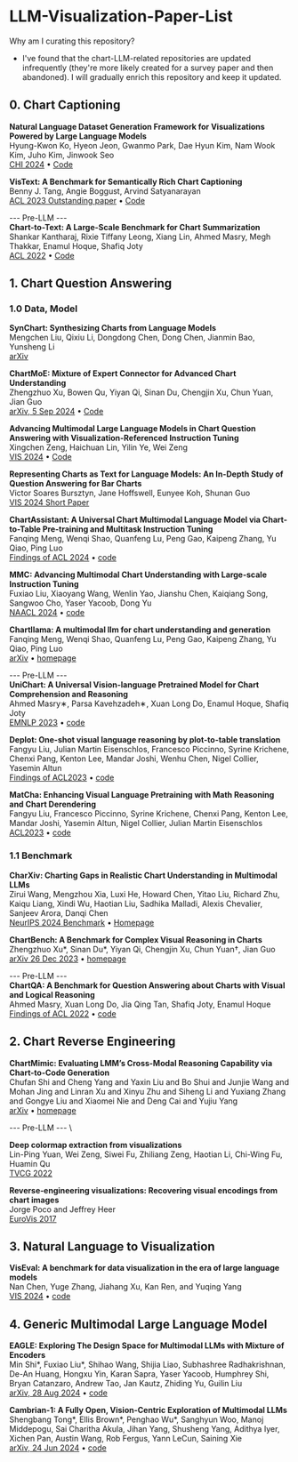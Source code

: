 # LLM-Visualization-Paper-List
Why am I curating this repository?
- I've found that the chart-LLM-related repositories are updated infrequently (they're more likely created for a survey paper and then abandoned). I will gradually enrich this repository and keep it updated.


## 0. Chart Captioning

**Natural Language Dataset Generation Framework for Visualizations Powered by Large Language Models** \
Hyung-Kwon Ko, Hyeon Jeon, Gwanmo Park, Dae Hyun Kim, Nam Wook Kim, Juho Kim, Jinwook Seo \
[CHI 2024](https://arxiv.org/abs/2309.10245) • [Code](https://github.com/hyungkwonko/chart-llm)

**VisText: A Benchmark for Semantically Rich Chart Captioning** \
Benny J. Tang, Angie Boggust, Arvind Satyanarayan \
[ACL 2023 Outstanding paper](https://aclanthology.org/2023.acl-long.401.pdf) • [Code](https://github.com/mitvis/vistext)

--- Pre-LLM --- \
**Chart-to-Text: A Large-Scale Benchmark for Chart Summarization** \
Shankar Kantharaj, Rixie Tiffany Leong, Xiang Lin, Ahmed Masry, Megh Thakkar, Enamul Hoque, Shafiq Joty  
[ACL 2022](https://aclanthology.org/2022.acl-long.277.pdf) • [Code](https://github.com/vis-nlp/Chart-to-text)


## 1. Chart Question Answering


### 1.0 Data, Model
**SynChart: Synthesizing Charts from Language Models** \
Mengchen Liu, Qixiu Li, Dongdong Chen, Dong Chen, Jianmin Bao, Yunsheng Li \
[arXiv](https://arxiv.org/abs/2409.16517)

**ChartMoE: Mixture of Expert Connector for Advanced Chart Understanding**  \
Zhengzhuo Xu, Bowen Qu, Yiyan Qi, Sinan Du, Chengjin Xu, Chun Yuan, Jian Guo  \
[arXiv, 5 Sep 2024](https://arxiv.org/abs/2409.03277) • [Code](https://chartmoe.github.io/)


**Advancing Multimodal Large Language Models in Chart Question Answering with Visualization-Referenced Instruction Tuning** \
Xingchen Zeng, Haichuan Lin, Yilin Ye, Wei Zeng \
[VIS 2024](https://arxiv.org/abs/2407.20174) • [Code](https://github.com/zengxingchen/ChartQA-MLLM)

**Representing Charts as Text for Language Models: An In-Depth Study of Question Answering for Bar Charts**  
Victor Soares Bursztyn, Jane Hoffswell, Eunyee Koh, Shunan Guo  
[VIS 2024 Short Paper](https://ieeevis.b-cdn.net/vis_2024/pdfs/v-short-1276.pdf)

**ChartAssistant: A Universal Chart Multimodal Language Model via Chart-to-Table Pre-training and Multitask Instruction Tuning**  
Fanqing Meng, Wenqi Shao, Quanfeng Lu, Peng Gao, Kaipeng Zhang, Yu Qiao, Ping Luo \
[Findings of ACL 2024](https://aclanthology.org/2022.findings-acl.177.pdf) • [code](https://github.com/OpenGVLab/ChartAst)

**MMC: Advancing Multimodal Chart Understanding with Large-scale Instruction Tuning**  
Fuxiao Liu, Xiaoyang Wang, Wenlin Yao, Jianshu Chen, Kaiqiang Song, Sangwoo Cho, Yaser Yacoob, Dong Yu  
[NAACL 2024](https://aclanthology.org/2024.naacl-long.70.pdf) • [code](https://github.com/FuxiaoLiu/MMC)

**Chartllama: A multimodal llm for chart understanding and generation**  
Fanqing Meng, Wenqi Shao, Quanfeng Lu, Peng Gao, Kaipeng Zhang, Yu Qiao, Ping Luo  
[arXiv](https://arxiv.org/pdf/2311.16483) • [homepage](https://tingxueronghua.github.io/ChartLlama/)


--- Pre-LLM --- \
**UniChart: A Universal Vision-language Pretrained Model for Chart Comprehension and Reasoning**  
Ahmed Masry∗, Parsa Kavehzadeh∗, Xuan Long Do, Enamul Hoque, Shafiq Joty  
[EMNLP 2023](https://aclanthology.org/2023.emnlp-main.906.pdf) • [code](https://github.com/vis-nlp/UniChart)

**Deplot: One-shot visual language reasoning by plot-to-table translation**  
Fangyu Liu, Julian Martin Eisenschlos, Francesco Piccinno, Syrine Krichene, Chenxi Pang, Kenton Lee, Mandar Joshi, Wenhu Chen, Nigel Collier, Yasemin Altun  
[Findings of ACL2023](https://aclanthology.org/2023.findings-acl.660.pdf) • [code](https://github.com/google-research/google-research/tree/master/deplot)

**MatCha: Enhancing Visual Language Pretraining with Math Reasoning and Chart Derendering**  
Fangyu Liu, Francesco Piccinno, Syrine Krichene, Chenxi Pang, Kenton Lee, Mandar Joshi, Yasemin Altun, Nigel Collier, Julian Martin Eisenschlos  
[ACL2023](https://aclanthology.org/2023.acl-long.714.pdf) • [code](https://github.com/google-research/google-research/tree/master/deplot)
### 1.1 Benchmark
**CharXiv: Charting Gaps in Realistic Chart Understanding in Multimodal LLMs**  
 Zirui Wang, Mengzhou Xia, Luxi He, Howard Chen, Yitao Liu, Richard Zhu, Kaiqu Liang, Xindi Wu, Haotian Liu, Sadhika Malladi, Alexis Chevalier, Sanjeev Arora, Danqi Chen \
[NeurIPS 2024 Benchmark](http://arxiv.org/abs/2406.18521) • [Homepage](https://charxiv.github.io/)

**ChartBench: A Benchmark for Complex Visual Reasoning in Charts**   
Zhengzhuo Xu*, Sinan Du*, Yiyan Qi, Chengjin Xu, Chun Yuan†, Jian Guo  
 [arXiv 26 Dec 2023](https://arxiv.org/pdf/2312.15915) • [homepage](https://chartbench.github.io/)

--- Pre-LLM --- \
**ChartQA: A Benchmark for Question Answering about Charts with Visual and Logical Reasoning** \
Ahmed Masry, Xuan Long Do, Jia Qing Tan, Shafiq Joty, Enamul Hoque \
[Findings of ACL 2022](https://aclanthology.org/2022.findings-acl.177.pdf) • [code](https://github.com/vis-nlp/chartqa)


## 2. Chart Reverse Engineering
**ChartMimic: Evaluating LMM’s Cross-Modal Reasoning Capability via Chart-to-Code Generation** \
Chufan Shi and Cheng Yang and Yaxin Liu and Bo Shui and Junjie Wang and Mohan Jing and Linran Xu and Xinyu Zhu and Siheng Li and Yuxiang Zhang and Gongye Liu and Xiaomei Nie and Deng Cai and Yujiu Yang  
[arXiv](https://arxiv.org/pdf/2406.09961) • [homepage](https://chartmimic.github.io/)

--- Pre-LLM --- \

**Deep colormap extraction from visualizations**  
Lin-Ping Yuan, Wei Zeng, Siwei Fu, Zhiliang Zeng, Haotian Li, Chi-Wing Fu, Huamin Qu  
[TVCG 2022](https://ieeexplore.ieee.org/stamp/stamp.jsp?arnumber=9395231)

**Reverse‐engineering visualizations: Recovering visual encodings from chart images**  
Jorge Poco and Jeffrey Heer \
[EuroVis 2017](https://onlinelibrary.wiley.com/doi/pdf/10.1111/cgf.13193)


## 3. Natural Language to Visualization
**VisEval: A benchmark for data visualization in the era of large language models**  
Nan Chen, Yuge Zhang, Jiahang Xu, Kan Ren, and Yuqing Yang  
[VIS 2024](https://ieeexplore.ieee.org/stamp/stamp.jsp?arnumber=10670425)  • [code](https://github.com/microsoft/VisEval)

## 4. Generic Multimodal Large Language Model
**EAGLE: Exploring The Design Space for Multimodal LLMs with Mixture of Encoders** \
Min Shi*, Fuxiao Liu*, Shihao Wang, Shijia Liao, Subhashree Radhakrishnan, De-An Huang, Hongxu Yin, Karan Sapra, Yaser Yacoob, Humphrey Shi, Bryan Catanzaro, Andrew Tao, Jan Kautz, Zhiding Yu, Guilin Liu \
[arXiv, 28 Aug 2024](https://arxiv.org/abs/2408.15998) • [code](https://github.com/NVlabs/EAGLE)

**Cambrian-1: A Fully Open, Vision-Centric Exploration of Multimodal LLMs** \
Shengbang Tong*, Ellis Brown*, Penghao Wu*, Sanghyun Woo, Manoj Middepogu, Sai Charitha Akula, Jihan Yang, Shusheng Yang, Adithya Iyer, Xichen Pan, Austin Wang, Rob Fergus, Yann LeCun, Saining Xie \
[arXiv, 24 Jun 2024](https://arxiv.org/abs/2408.15998) • [code](https://github.com/cambrian-mllm/cambrian)
